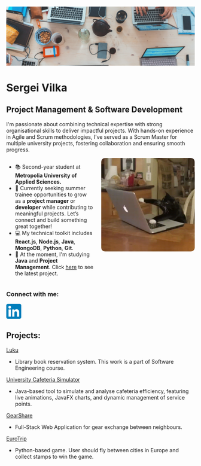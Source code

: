 ![Project Management and Development](https://github.com/S-Vilka/S-Vilka/blob/main/github_header.jpg)

<h1>Sergei Vilka</h1>
<h2>Project Management & Software Development</h2>
<p>
  I'm passionate about combining technical expertise with strong organisational skills to deliver impactful projects. With hands-on experience in Agile and Scrum methodologies, I’ve served as a Scrum Master for multiple university projects, fostering collaboration and ensuring smooth progress.
</p>

<div style="display: flex; align-items: flex-start; gap: 20px;">
  <div style="flex: 1;">
    <ul>
      <li>📚 Second-year student at <strong>Metropolia University of Applied Sciences.</strong></li>
      <li>🔭 Currently seeking summer trainee opportunities to grow as a <strong>project manager</strong> or <strong>developer</strong> while contributing to meaningful projects. Let’s connect and build something great together!</li>
      <li>💻 My technical toolkit includes <strong>React.js</strong>, <strong>Node.js</strong>, <strong>Java</strong>, <strong>MongoDB</strong>, <strong>Python</strong>, <strong>Git</strong>.</li>
      <li>🌱 At the moment, I'm studying <strong>Java</strong> and <strong>Project Management</strong>. Click <a href="https://github.com/S-Vilka/Luku">here</a> to see the latest project.</li>
    </ul>
  </div>
  <div>
    <img src="https://github.com/S-Vilka/S-Vilka/blob/main/4SdB78W.gif" alt="Cat-Image" style="width: 250px; height: auto; border-radius: 10px;">
  </div>
</div>

### Connect with me: 
[<img src='https://github.com/S-Vilka/S-Vilka/blob/main/LinkedIn_icon.svg.png' alt='linkedin' height='40'>](https://www.linkedin.com/in/sergei-vilka/)  

## Projects: 

[Luku](https://github.com/S-Vilka/Luku)

- Library book reservation system. This work is a part of Software Engineering course. 

[University Cafeteria Simulator](https://github.com/MahnoorFatima02/Cafeteria_Simulator)

- Java-based tool to simulate and analyse cafeteria efficiency, featuring live animations, JavaFX charts, and dynamic management of service points.

[GearShare](https://github.com/S-Vilka/GearShare)

- Full-Stack Web Application for gear exchange between neighbours. 

[EuroTrip](https://github.com/S-Vilka/EuroTrip)

- Python-based game. User should fly between cities in Europe and collect stamps to win the game. 
